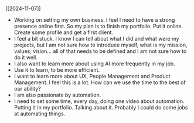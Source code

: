 
[[2024-11-07]]
* Working on setting my own business. I feel I need to have a strong presence online first. So my plan is to finish my portfolio. Put it online. Create some profile and get a first client. 
* I feel a bit stuck. I know I can tell about what I did and what were my projects, but I am not sure how to introduce myself, what is my mission, values, vision... all of that needs to be defined and I am not sure how to do it well. 
* I also want to learn more about using AI more frequently in my job. 
* Use it to learn, to be more efficient. 
* I want to learn more about UX, People Management and Product Management. I feel this is a lot. How can we use the time to the best of our ability? 
* I am also passionate by automation. 
* I need to set some time, every day, doing one video about automation. Putting it in my portfolio. Talking about it. Probably I could do some jobs at automating things. 